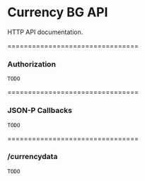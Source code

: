 Currency BG API
============================

HTTP API documentation.


================================
### Authorization

    TODO

================================
### JSON-P Callbacks

    TODO
    
================================
### /currencydata

    TODO


